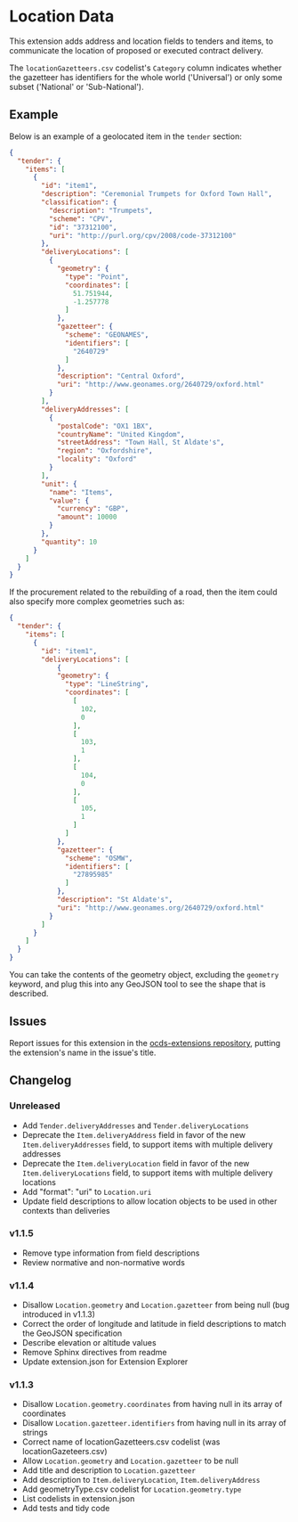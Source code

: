 # Location Data

This extension adds address and location fields to tenders and items, to communicate the location of proposed or executed contract delivery.

The `locationGazetteers.csv` codelist's `Category` column indicates whether the gazetteer has identifiers for the whole world ('Universal') or only some subset ('National' or 'Sub-National').

## Example

Below is an example of a geolocated item in the `tender` section:

```json
{
  "tender": {
    "items": [
      {
        "id": "item1",
        "description": "Ceremonial Trumpets for Oxford Town Hall",
        "classification": {
          "description": "Trumpets",
          "scheme": "CPV",
          "id": "37312100",
          "uri": "http://purl.org/cpv/2008/code-37312100"
        },
        "deliveryLocations": [
          {
            "geometry": {
              "type": "Point",
              "coordinates": [
                51.751944,
                -1.257778
              ]
            },
            "gazetteer": {
              "scheme": "GEONAMES",
              "identifiers": [
                "2640729"
              ]
            },
            "description": "Central Oxford",
            "uri": "http://www.geonames.org/2640729/oxford.html"
          }
        ],
        "deliveryAddresses": [
          {
            "postalCode": "OX1 1BX",
            "countryName": "United Kingdom",
            "streetAddress": "Town Hall, St Aldate's",
            "region": "Oxfordshire",
            "locality": "Oxford"
          }
        ],
        "unit": {
          "name": "Items",
          "value": {
            "currency": "GBP",
            "amount": 10000
          }
        },
        "quantity": 10
      }
    ]
  }
}
```

If the procurement related to the rebuilding of a road, then the item could also specify more complex geometries such as:

```json
{
  "tender": {
    "items": [
      {
        "id": "item1",
        "deliveryLocations": [
            {
            "geometry": {
              "type": "LineString",
              "coordinates": [
                [
                  102,
                  0
                ],
                [
                  103,
                  1
                ],
                [
                  104,
                  0
                ],
                [
                  105,
                  1
                ]
              ]
            },
            "gazetteer": {
              "scheme": "OSMW",
              "identifiers": [
                "27895985"
              ]
            },
            "description": "St Aldate's",
            "uri": "http://www.geonames.org/2640729/oxford.html"
          }
        ]
      }
    ]
  }
}
```

You can take the contents of the geometry object, excluding the `geometry` keyword, and plug this into any GeoJSON tool to see the shape that is described.

## Issues

Report issues for this extension in the [ocds-extensions repository](https://github.com/open-contracting/ocds-extensions/issues), putting the extension's name in the issue's title.

## Changelog

### Unreleased

* Add `Tender.deliveryAddresses` and `Tender.deliveryLocations`
* Deprecate the `Item.deliveryAddress` field in favor of the new `Item.deliveryAddresses` field, to support items with multiple delivery addresses
* Deprecate the `Item.deliveryLocation` field in favor of the new `Item.deliveryLocations` field, to support items with multiple delivery locations
* Add "format": "uri" to `Location.uri`
* Update field descriptions to allow location objects to be used in other contexts than deliveries

### v1.1.5

* Remove type information from field descriptions
* Review normative and non-normative words

### v1.1.4

* Disallow `Location.geometry` and `Location.gazetteer` from being null (bug introduced in v1.1.3)
* Correct the order of longitude and latitude in field descriptions to match the GeoJSON specification
* Describe elevation or altitude values
* Remove Sphinx directives from readme
* Update extension.json for Extension Explorer

### v1.1.3

* Disallow `Location.geometry.coordinates` from having null in its array of coordinates
* Disallow `Location.gazetteer.identifiers` from having null in its array of strings
* Correct name of locationGazetteers.csv codelist (was locationGazeteers.csv)
* Allow `Location.geometry` and `Location.gazetteer` to be null
* Add title and description to `Location.gazetteer`
* Add description to `Item.deliveryLocation`, `Item.deliveryAddress`
* Add geometryType.csv codelist for `Location.geometry.type`
* List codelists in extension.json
* Add tests and tidy code
